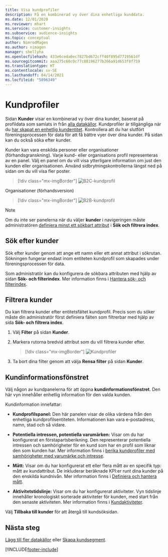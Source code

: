 ```yaml
---
title: Visa kundprofiler
description: Få en kombinerad vy över dina enhetliga kunddata.
ms.date: 12/01/2020
ms.reviewer: mhart
ms.service: customer-insights
ms.subservice: audience-insights
ms.topic: conceptual
author: NimrodMagen
ms.author: nimagen
manager: shellyha
ms.openlocfilehash: 433e6ceda0ec7827bd672cff40f895d7719561df
ms.sourcegitcommit: aaa275c60c0c77c88196277b266a91d653f8f759
ms.translationtype: HT
ms.contentlocale: sv-SE
ms.lasthandoff: 04/14/2021
ms.locfileid: "5896349"
---
```

# <a name="customer-profiles"></a>Kundprofiler

Sidan **Kunder** visar en kombinerad vy över dina kunder, baserat på profildata som samlats in från [alla datakällor](data-sources.md). Kundprofiler är tillgängliga när du [har skapat en enhetlig kundentitet](data-unification.md). Kontrollera att du har slutfört föreningsprocessen för data för att få bättre vyer över dina kunder. På sidan kan du också söka efter kunder.

Kunder kan vara enskilda personer eller organisationer (förhandsgranskning). Varje kund- eller organisations profil representeras av en panel. Välj en panel om du vill visa ytterligare information om just den kunden eller organisationen. Använd sidbrytningskontrollerna längst ned på sidan om du vill visa fler poster.

> [!div class="mx-imgBorder"] 
> ![B2C-kundprofil](media/profiles-customers.png "B2C-kundprofil")

Organisationer (förhandsversion)
> [!div class="mx-imgBorder"] 
> ![B2B-kundprofil](media/profile-customers-b2b.png "B2B-kundprofil")

> [!NOTE]
> Om du inte ser panelerna när du väljer **kunder** i navigeringen måste administratören [definiera minst ett sökbart attribut](search-filter-index.md) i **Sök och filtrera index**.

## <a name="search-for-customers"></a>Sök efter kunder

Sök efter kunder genom att ange ett namn eller ett annat attribut i sökrutan. Sökningen fungerar endast inom entiteten kundprofil som skapades under föreningsprocessen för data.

Som administratör kan du konfigurera de sökbara attributen med hjälp av sidan **Sök- och filterindex**. Mer information finns i [Hantera sök- och filterindex](search-filter-index.md).

## <a name="filter-customers"></a>Filtrera kunder

Du kan filtrera kunder efter entitetsfältet kundprofil. Precis som du söker måste din administratör först definiera fälten som filtrerbar med hjälp av sida **Sök- och filtrera index**.

1. Välj **Filter** på sidan **Kunder**.

2. Markera rutorna bredvid attribut som du vill filtrera kunder efter.

   > [!div class="mx-imgBorder"] 
   > ![Kundprofiler](media/profiles-customers3.png "Kundprofiler")

3. Ta bort dina filter genom att välja **Rensa filter** på sidan **Kunder**.

##  <a name="customer-details-page"></a>Kundinformationsfönstret

Välj någon av kundpanelerna för att öppna **kundinformationsfönstret**. Den här vyn innehåller enhetlig information för den valda kunden.

Kundinformation innefattar:

-   **Kundprofilspanel:** Den här panelen visar de olika värdena från den enhetliga kundprofilsentiteten. Informationen kan vara e-postadress, namn, stad och så vidare. 

-   **Potentiella intressen, potentiella varumärken:** Visar om du har konfigurerat en förstapartsberikning. Den representerar potentiella intressen och samhörigheter för en kund som har en profil som liknar den som kunden har. Mer information finns i [berika kundprofiler med samhörigheter med varumärke och intresse](enrichment-microsoft.md).

-   **Mått:** Visar om du har konfigurerat ett eller flera mått av en specifik typ: mått av kundattribut. De inkluderar beräknade KPI:er runt dina kunder på den enskilda kundnivån. Mer information finns i [Definiera och hantera mått](measures.md).

-   **Aktivitetstidslinje:** Visar om du har konfigurerat aktiviteter. Vyn tidslinje innehåller kronologiskt sorterade aktiviteter för kunden, med start från den senaste aktiviteten. Mer information finns i [Kundaktiviteter](activities.md).

Välj **Tillbaka till kunder** för att återgå till kundsöksidan.

## <a name="next-steps"></a>Nästa steg

[Lägg till fler datakällor](data-sources.md) eller [Skapa kundsegment](segments.md).


[!INCLUDE[footer-include](../includes/footer-banner.md)]